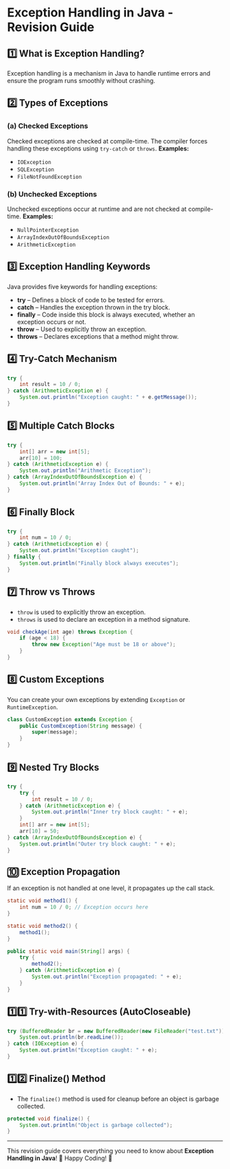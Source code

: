# Exception Handling in Java - Revision Guide

## 1️⃣ What is Exception Handling?
Exception handling is a mechanism in Java to handle runtime errors and ensure the program runs smoothly without crashing.

## 2️⃣ Types of Exceptions
### (a) Checked Exceptions
Checked exceptions are checked at compile-time. The compiler forces handling these exceptions using `try-catch` or `throws`.
**Examples:**
- `IOException`
- `SQLException`
- `FileNotFoundException`

### (b) Unchecked Exceptions
Unchecked exceptions occur at runtime and are not checked at compile-time.
**Examples:**
- `NullPointerException`
- `ArrayIndexOutOfBoundsException`
- `ArithmeticException`

## 3️⃣ Exception Handling Keywords
Java provides five keywords for handling exceptions:
- **try** – Defines a block of code to be tested for errors.
- **catch** – Handles the exception thrown in the try block.
- **finally** – Code inside this block is always executed, whether an exception occurs or not.
- **throw** – Used to explicitly throw an exception.
- **throws** – Declares exceptions that a method might throw.

## 4️⃣ Try-Catch Mechanism
```java
try {
    int result = 10 / 0;
} catch (ArithmeticException e) {
    System.out.println("Exception caught: " + e.getMessage());
}
```

## 5️⃣ Multiple Catch Blocks
```java
try {
    int[] arr = new int[5];
    arr[10] = 100;
} catch (ArithmeticException e) {
    System.out.println("Arithmetic Exception");
} catch (ArrayIndexOutOfBoundsException e) {
    System.out.println("Array Index Out of Bounds: " + e);
}
```

## 6️⃣ Finally Block
```java
try {
    int num = 10 / 0;
} catch (ArithmeticException e) {
    System.out.println("Exception caught");
} finally {
    System.out.println("Finally block always executes");
}
```

## 7️⃣ Throw vs Throws
- `throw` is used to explicitly throw an exception.
- `throws` is used to declare an exception in a method signature.

```java
void checkAge(int age) throws Exception {
    if (age < 18) {
        throw new Exception("Age must be 18 or above");
    }
}
```

## 8️⃣ Custom Exceptions
You can create your own exceptions by extending `Exception` or `RuntimeException`.
```java
class CustomException extends Exception {
    public CustomException(String message) {
        super(message);
    }
}
```

## 9️⃣ Nested Try Blocks
```java
try {
    try {
        int result = 10 / 0;
    } catch (ArithmeticException e) {
        System.out.println("Inner try block caught: " + e);
    }
    int[] arr = new int[5];
    arr[10] = 50;
} catch (ArrayIndexOutOfBoundsException e) {
    System.out.println("Outer try block caught: " + e);
}
```

## 🔟 Exception Propagation
If an exception is not handled at one level, it propagates up the call stack.
```java
static void method1() {
    int num = 10 / 0; // Exception occurs here
}

static void method2() {
    method1();
}

public static void main(String[] args) {
    try {
        method2();
    } catch (ArithmeticException e) {
        System.out.println("Exception propagated: " + e);
    }
}
```

## 1️⃣1️⃣ Try-with-Resources (AutoCloseable)
```java
try (BufferedReader br = new BufferedReader(new FileReader("test.txt"))) {
    System.out.println(br.readLine());
} catch (IOException e) {
    System.out.println("Exception caught: " + e);
}
```

## 1️⃣2️⃣ Finalize() Method
- The `finalize()` method is used for cleanup before an object is garbage collected.
```java
protected void finalize() {
    System.out.println("Object is garbage collected");
}
```

---
This revision guide covers everything you need to know about **Exception Handling in Java**! 🚀 Happy Coding! 🎯

